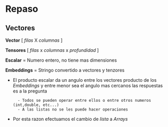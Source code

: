# Repaso 

## Vectores

**Vector** [ _filas_ X _columnas_ ]

**Tensores** [ _filas_ x _columnas_ x _profundidad_ ]

**Escalar** = Numero entero, no tiene mas dimensiones

**Embeddings** = Stringo convertido a vectores y tenzores

- El producto escalar da un angulo entre los vectores producto de los _Embeddings_  y entre menor sea el angulo mas cercanos las respuestas es a la pregunta

        - Todos se pueden operar entre ellos o entre otros numeros (int,double, etc...) 
        - A las listas no se les puede hacer operaciones
        
    <sub> 
- Por esta razon efectuamos el cambio de _lista_ a _Arrays_
</sub>
